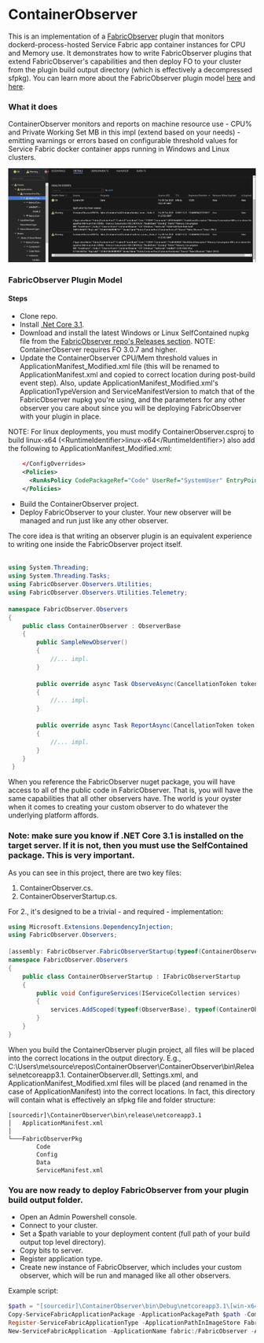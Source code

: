# ContainerObserver

This is an implementation of a [FabricObserver](https://aka.ms/sf/fabricobserver) plugin that monitors dockerd-process-hosted Service Fabric app container instances for CPU and Memory use. It demonstrates how to write FabricObserver plugins that extend FabricObserver's capabilities and then deploy FO to your cluster from the plugin build output directory (which is effectively a decompressed sfpkg). You can learn more about the FabricObserver plugin model [here](https://github.com/microsoft/service-fabric-observer/tree/master/SampleObserverPlugin) and [here](https://github.com/microsoft/service-fabric-observer/blob/master/Documentation/Plugins.md).

### What it does
ContainerObserver monitors and reports on machine resource use - CPU% and Private Working Set MB in this impl (extend based on your needs) - emitting warnings or errors based on configurable threshold values for Service Fabric docker container apps running in Windows and Linux clusters.  

![SFX Warning](/ContainerObserver/SFX.png)

### FabricObserver Plugin Model  

#### Steps 
- Clone repo.
- Install [.Net Core 3.1](https://dotnet.microsoft.com/download/dotnet-core/3.1).
- Download and install the latest Windows or Linux SelfContained nupkg file from the [FabricObserver repo's Releases section](https://github.com/microsoft/service-fabric-observer/releases).  NOTE: ContainerObserver requires FO 3.0.7 and higher.
- Update the ContainerObserver CPU/Mem threshold values in ApplicationManifest_Modified.xml file (this will be renamed to ApplicationManifest.xml and copied to correct location during post-build event step). Also, update ApplicationManifest_Modified.xml's ApplicationTypeVersion and ServiceManifestVersion to match that of the FabricObserver nupkg you're using, and the parameters for any other observer you care about since you will be deploying FabricObserver with your plugin in place.  

NOTE: For linux deployments, you must modify ContainerObserver.csproj to build linux-x64 (&lt;RuntimeIdentifier&gt;linux-x64&lt;/RuntimeIdentifier&gt;) also add the following to ApplicationManifest_Modified.xml: 
```xml
    </ConfigOverrides>
    <Policies>
      <RunAsPolicy CodePackageRef="Code" UserRef="SystemUser" EntryPointType="Setup" />
    </Policies>
```

- Build the ContainerObserver project.
- Deploy FabricObserver to your cluster. Your new observer will be managed and run just like any other observer.

The core idea is that writing an observer plugin is an equivalent experience to writing one inside the FabricObserver project itself.

``` C#

using System.Threading;
using System.Threading.Tasks;
using FabricObserver.Observers.Utilities;
using FabricObserver.Observers.Utilities.Telemetry;

namespace FabricObserver.Observers
{
    public class ContainerObserver : ObserverBase
    {
        public SampleNewObserver()
        {
            //... impl.
        }

        public override async Task ObserveAsync(CancellationToken token)
        {
            //... impl.
        }

        public override async Task ReportAsync(CancellationToken token)
        {
            //... impl.
        }
    }
 }
```

When you reference the FabricObserver nuget package, you will have access to all of the public code in FabricObserver. That is, you will have the same capabilities 
that all other observers have. The world is your oyster when it comes to creating your custom observer to do whatever the underlying platform affords. 

### Note: make sure you know if .NET Core 3.1 is installed on the target server. If it is not, then you must use the SelfContained package. This is very important.

As you can see in this project, there are two key files:

1. ContainerObserver.cs.
2. ContainerObserverStartup.cs.

For 2., it's designed to be a trivial - and required - implementation:

``` C#
using Microsoft.Extensions.DependencyInjection;
using FabricObserver.Observers;

[assembly: FabricObserver.FabricObserverStartup(typeof(ContainerObserverStartup))]
namespace FabricObserver.Observers
{
    public class ContainerObserverStartup : IFabricObserverStartup
    {
        public void ConfigureServices(IServiceCollection services)
        {
            services.AddScoped(typeof(ObserverBase), typeof(ContainerObserver));
        }
    }
}
```

When you build the ContainerObserver plugin project, all files will be placed into the correct locations in the output directory. E.g., C:\Users\me\source\repos\ContainerObserver\ContainerObserver\bin\Release\netcoreapp3.1. ContainerObserver.dll, Settings.xml, and ApplicationManifest_Modified.xml files will be placed (and renamed in the case of ApplicationManifest) into the correct locations. In fact, this directory will contain what is effectively an sfpkg file and folder structure:  
```
[sourcedir]\ContainerObserver\bin\release\netcoreapp3.1  
│   ApplicationManifest.xml  
│  
└───FabricObserverPkg  
        Code  
        Config  
        Data  
        ServiceManifest.xml        
```

### You are now ready to deploy FabricObserver from your plugin build output folder.

* Open an Admin Powershell console.
* Connect to your cluster.
* Set a $path variable to your deployment content (full path of your build output top level directory).
* Copy bits to server.
* Register application type.
* Create new instance of FabricObserver, which includes your custom observer, which will be run and managed like all other observers.  

Example script: 

```Powershell
$path = "[sourcedir]\ContainerObserver\bin\Debug\netcoreapp3.1\[win-x64 or linux-x64, depending on your build target...]"
Copy-ServiceFabricApplicationPackage -ApplicationPackagePath $path -CompressPackage -ApplicationPackagePathInImageStore FabricObserverV311 -TimeoutSec 1800
Register-ServiceFabricApplicationType -ApplicationPathInImageStore FabricObserverV311
New-ServiceFabricApplication -ApplicationName fabric:/FabricObserver -ApplicationTypeName FabricObserverType -ApplicationTypeVersion 3.0.11
```
